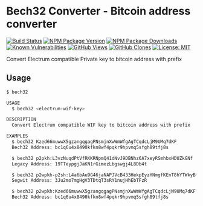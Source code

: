 # Bech32 Converter - Bitcoin address converter

[![Build Status](https://github.com/ayanamitech/bech32-converter/actions/workflows/build.yml/badge.svg)](https://github.com/ayanamitech/bech32-converter/actions)
[![NPM Package Version](https://img.shields.io/npm/v/@ayanamitech/bech32-converter.svg)](https://npmjs.org/package/@ayanamitech/bech32-converter)
[![NPM Package Downloads](https://img.shields.io/npm/dm/@ayanamitech/bech32-converter.svg)](https://npmjs.org/package/@ayanamitech/bech32-converter)
[![Known Vulnerabilities](https://snyk.io/test/github/ayanamitech/bech32-converter/badge.svg?style=flat-square)](https://snyk.io/test/github/ayanamitech/bech32-converter)
[![GitHub Views](https://img.shields.io/badge/dynamic/json?color=green&label=Views&query=uniques&url=https://github.com/ayanamitech/node-github-repo-stats/blob/main/data/ayanamitech/bech32-converter/views.json?raw=True&logo=github)](https://github.com/ayanamitech/bech32-converter)
[![GitHub Clones](https://img.shields.io/badge/dynamic/json?color=success&label=Clone&query=uniques&url=https://github.com/ayanamitech/node-github-repo-stats/blob/main/data/ayanamitech/bech32-converter/clone.json?raw=True&logo=github)](https://github.com/ayanamitech/bech32-converter)
[![License: MIT](https://img.shields.io/badge/License-MIT-blue.svg?style=flat-square)](https://opensource.org/licenses/MIT)

Convert Electrum compatible Private key to bitcoin address with prefix

## Usage

```bash
$ bech32

USAGE
  $ bech32 <electrum-wif-key>

DESCRIPTION
  Convert Electrum compatible WIF key to bitcoin address with prefix

EXAMPLES
  $ bech32 Kzed66muwwX5gzangqgagPNsmjnXwWmWfgAgTCqdcLjM9UMq7dKF
  Bech32 Address: bc1q6u4x8490kfkn8wf4pqkr9hpvmq5sfgh89tfj8s

  $ bech32 p2pkh:L3vzNuqdPtVfRKKRNpmQ41dNvJ9DBNhz6A7xeyRSmhbxHDUZkGNf
  Legacy Address: 19TTeypgjJaKN1rGimezLbgswgj4L8Db4t

  $ bech32 p2wpkh-p2sh:L4a6bAu9G46jaNAPJVcB433HekpEyzHNmgfKEnT8hYTWkyBfhrrZ
  Segwit Address: 3Ju2mo7mgHgV3TDtqT3sRY1nujHhEbTFzR

  $ bech32 p2wpkh:Kzed66muwwX5gzangqgagPNsmjnXwWmWfgAgTCqdcLjM9UMq7dKF
  Bech32 Address: bc1q6u4x8490kfkn8wf4pqkr9hpvmq5sfgh89tfj8s
```
